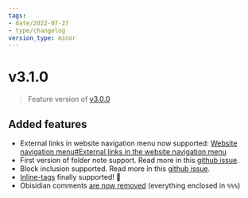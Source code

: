 ```yaml
---
tags:
- date/2022-07-27
- type/changelog
version_type: minor
---
```

   
# v3.1.0   
> Feature version of [v3.0.0](../Changelog/v3.0.0.md)   
   
## Added features   
   
- External links in website navigation menu now supported: [Website navigation menu#External links in the website navigation menu](../Configurations/Features/Website%20navigation%20menu.md#external-links-in-the-website-navigation-menu)   
- First version of folder note support. Read more in this [github issue](https://github.com/obsidian-html/obsidian-html/issues/288).   
- Block inclusion supported. Read more in this [github issue](https://github.com/obsidian-html/obsidian-html/issues/288).   
- [Inline-tags](../Demonstrations/Implementing%20inline%20tags.md) finally supported! 🎉   
- Obisidian comments [are now removed](../Demonstrations/Removing%20obisidian%20comments.md) (everything enclosed in  `%%%`)